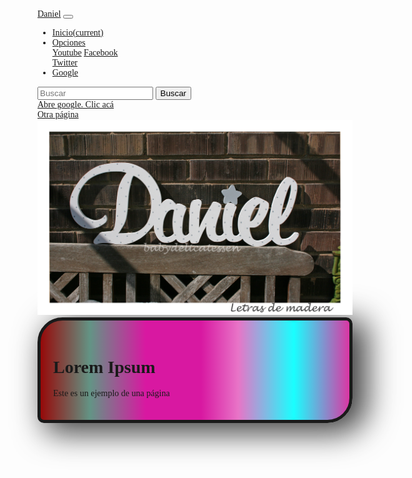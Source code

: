 <html lang="es">
<head>
    <meta charset="UTF-8">
    <meta name="viewport" content="width=device-width, initial-scale=1.0">
    <meta http-equiv="X-UA-Compatible" content="ie=edge">
    <link rel="stylesheet" href="https://stackpath.bootstrapcdn.com/bootstrap/4.1.1/css/bootstrap.min.css"
     integrity="sha384-WskhaSGFgHYWDcbwN70/dfYBj47jz9qbsMId/iRN3ewGhXQFZCSftd1LZCfmhktB"
      crossorigin="anonymous">
    <link href="https://fonts.googleapis.com/css?family=Eater" rel="stylesheet">
    <title>Ejemplo estilización</title>
    <style>
        body {
            font-family: 'Eater', cursive;
        }
        .container {
            border: solid 5px;
            -webkit-border-radius: 40px 10px;
            border-radius: 40px 10px;
            -webkit-box-shadow: 17px 10px 49px 6px rgba(0,0,0,0.75);
            -moz-box-shadow: 17px 10px 49px 6px rgba(0,0,0,0.75);
            box-shadow: 17px 10px 49px 6px rgba(0,0,0,0.75);
            padding: 20px;
        }
        .degradado {
            background: rgba(255,255,255,1);
            background: -moz-linear-gradient(left, rgb(0, 255, 55) 0%, rgb(235, 0, 235) 16%, rgba(216,24,161,1) 34%, rgba(216,24,161,1) 52%, rgba(232,116,199,1) 64%, rgba(255,255,255,1) 82%, rgba(219,54,164,1) 100%);
            background: -webkit-gradient(left top, right top, color-stop(0%, rgba(255,255,255,1)), color-stop(16%, rgba(151,216,195,1)), color-stop(34%, rgba(216,24,161,1)), color-stop(52%, rgba(216,24,161,1)), color-stop(64%, rgba(232,116,199,1)), color-stop(82%, rgba(255,255,255,1)), color-stop(100%, rgba(219,54,164,1)));
            background: -webkit-linear-gradient(left, rgb(136, 255, 0) 0%, rgba(151,216,195,1) 16%, rgba(216,24,161,1) 34%, rgba(216,24,161,1) 52%, rgba(232,116,199,1) 64%, rgba(25,255,255,1) 82%, rgba(219,54,164,1) 100%);
            background: -o-linear-gradient(left, rgb(155, 252, 0) 0%, rgb(255, 0, 255) 16%, rgba(216,24,161,1) 34%, rgba(216,24,161,1) 52%, rgba(232,116,199,1) 64%, rgba(25,255,255,1) 82%, rgba(219,54,164,1) 100%);
            background: -ms-linear-gradient(left, rgb(238, 255, 0) 0%, rgb(0, 153, 255) 16%, rgba(216,24,161,1) 34%, rgba(216,24,161,1) 52%, rgba(232,116,199,1) 64%, rgba(25,255,255,1) 82%, rgba(219,54,164,1) 100%);
            background: linear-gradient(to right, rgb(150, 9, 9) 0%, rgb(99, 148, 133) 16%, rgba(216,24,161,1) 34%, rgba(216,24,161,1) 52%, rgba(232,116,199,1) 64%, rgba(25,255,255,1) 82%, rgba(219,54,164,1) 100%);
            filter: progid:DXImageTransform.Microsoft.gradient( 
        }
    </style>
</head>
<body>
    <nav class="navbar navbar-expand-lg navbar-light bg-light">
        <a class="navbar-brand" href="yo.html">Daniel</a>
        <button class="navbar-toggler" type="button" data-toggle="collapse" data-target="#navbarSupportedContent" aria-controls="navbarSupportedContent" aria-expanded="false" aria-label="Toggle navigation">
            <span class="navbar-toggler-icon"></span>
        </button>
        <div class="collapse navbar-collapse" id="navbarSupportedContent">
            <ul class="navbar-nav mr-auto">
            <li class="nav-item active">
                <a class="nav-link" href="file:///D:/desarrollo/8jun2018/index.html">Inicio<span class="sr-only">(current)</span></a>
            </li>
            <li class="nav-item dropdown">
                <a class="nav-link dropdown-toggle" href="#" id="navbarDropdown" role="button" data-toggle="dropdown" aria-haspopup="true" aria-expanded="false">
                Opciones
                </a>
                <div class="dropdown-menu" aria-labelledby="navbarDropdown">
                <a class="dropdown-item" href="https://www.youtube.com/">Youtube</a>
                <a class="dropdown-item" href="https://www.Facebook.com/">Facebook</a>
                <div class="dropdown-divider"></div>
                <a class="dropdown-item" href="https://www.Twitter.com/">Twitter</a>
                </div>
            </li>
            <li class="nav-item">
                <a class="nav-link disabled" href="https://www.google.com">Google</a>
            </li>
            </ul>
            <form class="form-inline my-2 my-lg-0">
            <input class="form-control mr-sm-2" type="search" placeholder="Buscar" aria-label="Search">
            <button class="btn btn-outline-success my-2 my-sm-0" type="submit">Buscar</button>
            </form>
        </div>
    </nav>
    <script language="javascript">
            function abrir2paginas(){
            window.open('http://www.google.com/', '_blank');
            }
            </script>
    <a href="javascript:abrir2paginas()">Abre google. Clic acá</a>
    <div>
        <a href="da.html">Otra página</a>
    </div>
    <div>
        <img src="danioel.jpeg" >
        <div class="container degradado">
                <h1>Lorem Ipsum</h1>
                <p>
                    Este es un ejemplo de una página
                </p>
                <script src="https://code.jquery.com/jquery-3.3.1.slim.min.js" integrity="sha384-q8i/X+965DzO0rT7abK41JStQIAqVgRVzpbzo5smXKp4YfRvH+8abtTE1Pi6jizo" crossorigin="anonymous"></script>
                <script src="https://cdnjs.cloudflare.com/ajax/libs/popper.js/1.14.3/umd/popper.min.js" integrity="sha384-ZMP7rVo3mIykV+2+9J3UJ46jBk0WLaUAdn689aCwoqbBJiSnjAK/l8WvCWPIPm49" crossorigin="anonymous"></script>
                <script src="https://stackpath.bootstrapcdn.com/bootstrap/4.1.1/js/bootstrap.min.js" integrity="sha384-smHYKdLADwkXOn1EmN1qk/HfnUcbVRZyYmZ4qpPea6sjB/pTJ0euyQp0Mk8ck+5T" crossorigin="anonymous"></script>
        </div>
    </div>
</body>
</html>
